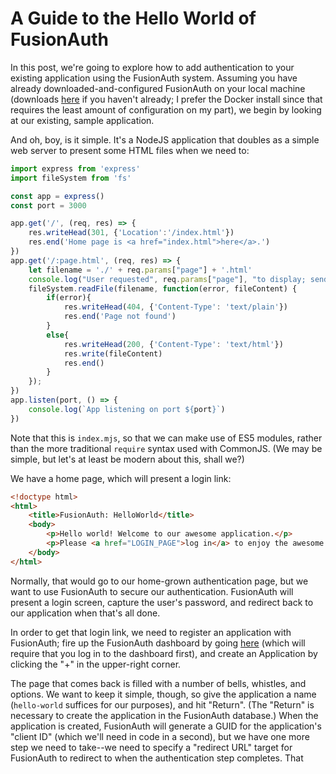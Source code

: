 # A Guide to the Hello World of FusionAuth
In this post, we're going to explore how to add authentication to your existing application using the FusionAuth system. Assuming you have already downloaded-and-configured FusionAuth on your local machine (downloads [here](https://fusionauth.io/download) if you haven't already; I prefer the Docker install since that requires the least amount of configuration on my part), we begin by looking at our existing, sample application.

And oh, boy, is it simple. It's a NodeJS application that doubles as a simple web server to present some HTML files when we need to:

```js
import express from 'express'
import fileSystem from 'fs'

const app = express()
const port = 3000

app.get('/', (req, res) => {
	res.writeHead(301, {'Location':'/index.html'})
	res.end('Home page is <a href="index.html">here</a>.')
})
app.get('/:page.html', (req, res) => {
    let filename = './' + req.params["page"] + '.html'
    console.log("User requested", req.params["page"], "to display; sending", filename)
	fileSystem.readFile(filename, function(error, fileContent) {
		if(error){
			res.writeHead(404, {'Content-Type': 'text/plain'})
			res.end('Page not found')
		}
		else{
			res.writeHead(200, {'Content-Type': 'text/html'})
			res.write(fileContent)
			res.end()
		}
	});
})
app.listen(port, () => {
	console.log(`App listening on port ${port}`)
})
```

Note that this is `index.mjs`, so that we can make use of ES5 modules, rather than the more traditional `require` syntax used with CommonJS. (We may be simple, but let's at least be modern about this, shall we?)

We have a home page, which will present a login link:

```html
<!doctype html>
<html>
    <title>FusionAuth: HelloWorld</title>
	<body>
		<p>Hello world! Welcome to our awesome application.</p>
		<p>Please <a href="LOGIN_PAGE">log in</a> to enjoy the awesome.</p>
	</body>
</html>
```

Normally, that would go to our home-grown authentication page, but we want to use FusionAuth to secure our authentication. FusionAuth will present a login screen, capture the user's password, and redirect back to our application when that's all done.

In order to get that login link, we need to register an application with FusionAuth; fire up the FusionAuth dashboard by going [here](http://localhost:9011/admin/application/) (which will require that you log in to the dashboard first), and create an Application by clicking the "+" in the upper-right corner.

The page that comes back is filled with a number of bells, whistles, and options. We want to keep it simple, though, so give the application a name (`hello-world` suffices for our purposes), and hit "Return". (The "Return" is necessary to create the application in the FusionAuth database.) When the application is created, FusionAuth will generate a GUID for the application's "client ID" (which we'll need in code in a second), but we have one more step we need to take--we need to specify a "redirect URL" target for FusionAuth to redirect to when the authentication step completes. That 